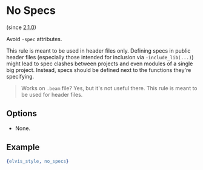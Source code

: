 # No Specs

(since [2.1.0](https://github.com/inaka/elvis_core/releases/tag/2.1.0))

Avoid `-spec` attributes.

This rule is meant to be used in header files only.
Defining specs in public header files (especially those intended for inclusion via `-include_lib(...)`)
might lead to spec clashes between projects and even modules of a single big project.
Instead, specs should be defined next to the functions they're specifying.

> Works on `.beam` file? Yes, but it's not useful there. This rule is meant to be used for header files.

## Options

- None.

## Example

```erlang
{elvis_style, no_specs}
```
